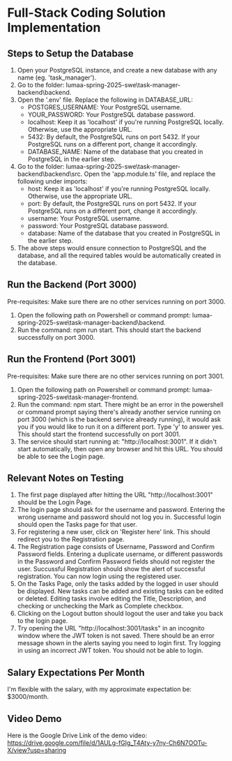 # Full-Stack Coding Solution Implementation

## Steps to Setup the Database

1. Open your PostgreSQL instance, and create a new database with any name (eg. 'task_manager').
2. Go to the folder: lumaa-spring-2025-swe\task-manager-backend\backend.
3. Open the '.env' file. Replace the following in DATABASE_URL:
   - POSTGRES_USERNAME: Your PostgreSQL username.
   - YOUR_PASSWORD: Your PostgreSQL database password.
   - localhost: Keep it as 'localhost' if you're running PostgreSQL locally. Otherwise, use the appropriate URL.
   - 5432: By default, the PostgreSQL runs on port 5432. If your PostgreSQL runs on a different port, change it accordingly.
   - DATABASE_NAME: Name of the database that you created in PostgreSQL in the earlier step.
4. Go to the folder: lumaa-spring-2025-swe\task-manager-backend\backend\src. Open the 'app.module.ts' file, and replace the following under imports:
   - host: Keep it as 'localhost' if you're running PostgreSQL locally. Otherwise, use the appropriate URL.
   - port: By default, the PostgreSQL runs on port 5432. If your PostgreSQL runs on a different port, change it accordingly.
   - username: Your PostgreSQL username.
   - password: Your PostgreSQL database password.
   - database: Name of the database that you created in PostgreSQL in the earlier step.
5. The above steps would ensure connection to PostgreSQL and the database, and all the required tables would be automatically created in the database.

## Run the Backend (Port 3000)

Pre-requisites: Make sure there are no other services running on port 3000.
1. Open the following path on Powershell or command prompt: lumaa-spring-2025-swe\task-manager-backend\backend.
2. Run the command: npm run start. This should start the backend successfully on port 3000.

## Run the Frontend (Port 3001)

Pre-requisites: Make sure there are no other services running on port 3001.
1. Open the following path on Powershell or command prompt: lumaa-spring-2025-swe\task-manager-frontend.
2. Run the command: npm start. There might be an error in the powershell or command prompt saying there's already another service running on port 3000 (which is the backend service already running), it would ask you if you would like to run it on a different port. Type 'y' to answer yes. This should start the frontend successfully on port 3001.
3. The service should start running at: "http://localhost:3001". If it didn't start automatically, then open any browser and hit this URL. You should be able to see the Login page.

## Relevant Notes on Testing

1. The first page displayed after hitting the URL "http://localhost:3001" should be the Login Page.
2. The login page should ask for the username and password. Entering the wrong username and password should not log you in. Successful login should open the Tasks page for that user.
3. For registering a new user, click on 'Register here' link. This should redirect you to the Registration page.
4. The Registration page consists of Username, Password and Confirm Password fields. Entering a duplicate username, or different passwords in the Password and Confirm Password fields should not register the user. Succussful Registration should show the alert of successful registration. You can now login using the registered user.
5. On the Tasks Page, only the tasks added by the logged in user should be displayed. New tasks can be added and existing tasks can be edited or deleted. Editing tasks involve editing the Title, Description, and checking or unchecking the Mark as Complete checkbox.
6. Clicking on the Logout button should logout the user and take you back to the login page.
7. Try opening the URL "http://localhost:3001/tasks" in an incognito window where the JWT token is not saved. There should be an error message shown in the alerts saying you need to login first. Try logging in using an incorrect JWT token. You should not be able to login.

## Salary Expectations Per Month

I'm flexible with the salary, with my approximate expectation be: $3000/month.

## Video Demo

Here is the Google Drive Link of the demo video: https://drive.google.com/file/d/1AULg-fGlg_T4Aty-y7ny-Ch6N7OOTu-X/view?usp=sharing
